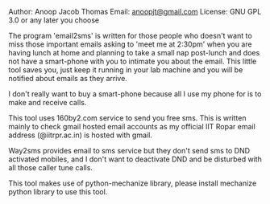 Author: Anoop Jacob Thomas
Email: anoopjt@gmail.com
License: GNU GPL 3.0 or any later you choose

The program 'email2sms' is written for those people who doesn't want
to miss those important emails asking to 'meet me at 2:30pm' when you
are having lunch at home and planning to take a small nap post-lunch
and does not have a smart-phone with you to intimate you about the
email. This little tool saves you, just keep it running in your lab
machine and you will be notified about emails as they arrive.

I don't really want to buy a smart-phone because all I use my phone
for is to make and receive calls.

This tool uses 160by2.com service to send you free sms. This is
written mainly to check gmail hosted email accounts as my official IIT
Ropar email address (@iitrpr.ac.in) is hosted with gmail.

Way2sms provides email to sms service but they don't send sms to DND
activated mobiles, and I don't want to deactivate DND and be disturbed
with all those caller tune calls.

This tool makes use of python-mechanize library, please install
mechanize python library to use this tool.

